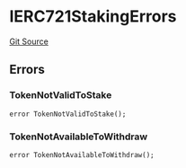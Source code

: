 # IERC721StakingErrors
[Git Source](https://github.com/thrackle-io/tron/blob/d5c4da9c910c7f583b74a714399bd64fbb32b616/src/common/IErrors.sol)


## Errors
### TokenNotValidToStake

```solidity
error TokenNotValidToStake();
```

### TokenNotAvailableToWithdraw

```solidity
error TokenNotAvailableToWithdraw();
```

